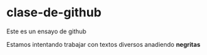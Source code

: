 clase-de-github
===============

Este es un ensayo de github 

Estamos intentando trabajar con textos diversos
anadiendo **negritas**
